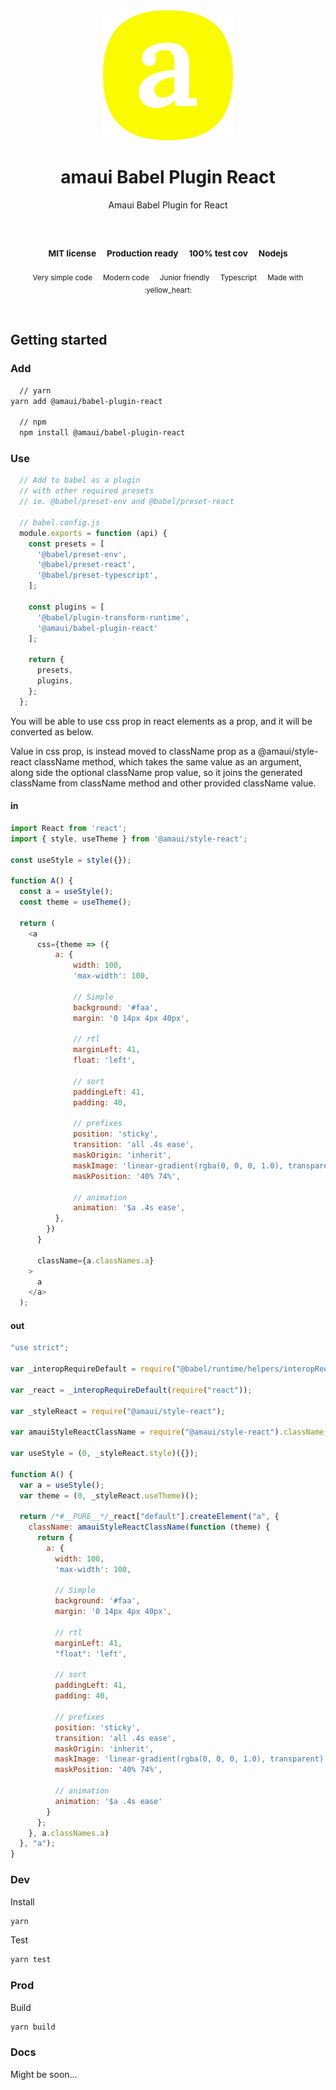 
</br>
</br>

<p align='center'>
  <a target='_blank' rel='noopener noreferrer' href='#'>
    <img src='../../utils/images/logo.svg' alt='amaui logo' />
  </a>
</p>

<h1 align='center'>amaui Babel Plugin React</h1>

<p align='center'>
  Amaui Babel Plugin for React
</p>

<br />

<h3 align='center'>
  <sub>MIT license&nbsp;&nbsp;&nbsp;&nbsp;</sub>
  <sub>Production ready&nbsp;&nbsp;&nbsp;&nbsp;</sub>
  <sub>100% test cov&nbsp;&nbsp;&nbsp;&nbsp;</sub>
  <sub>Nodejs</sub>
</h3>

<p align='center'>
    <sub>Very simple code&nbsp;&nbsp;&nbsp;&nbsp;</sub>
    <sub>Modern code&nbsp;&nbsp;&nbsp;&nbsp;</sub>
    <sub>Junior friendly&nbsp;&nbsp;&nbsp;&nbsp;</sub>
    <sub>Typescript&nbsp;&nbsp;&nbsp;&nbsp;</sub>
    <sub>Made with :yellow_heart:</sub>
</p>

<br />

## Getting started

### Add

```sh
  // yarn
yarn add @amaui/babel-plugin-react

  // npm
  npm install @amaui/babel-plugin-react
```

### Use

```javascript
  // Add to babel as a plugin
  // with other required presets
  // ie. @babel/preset-env and @babel/preset-react

  // babel.config.js
  module.exports = function (api) {
    const presets = [
      '@babel/preset-env',
      '@babel/preset-react',
      '@babel/preset-typescript',
    ];

    const plugins = [
      '@babel/plugin-transform-runtime',
      '@amaui/babel-plugin-react'
    ];

    return {
      presets,
      plugins,
    };
  };
```

You will be able to use css prop in react elements as a prop, and it will be converted as below.

Value in css prop, is instead moved to className prop as a @amaui/style-react className method, which takes the same value as an argument, along side the optional className prop value, so it joins the generated className from className method and other provided className value.

#### in

```javascript
import React from 'react';
import { style, useTheme } from '@amaui/style-react';

const useStyle = style({});

function A() {
  const a = useStyle();
  const theme = useTheme();

  return (
    <a
      css={theme => ({
          a: {
              width: 100,
              'max-width': 100,

              // Simple
              background: '#faa',
              margin: '0 14px 4px 40px',

              // rtl
              marginLeft: 41,
              float: 'left',

              // sort
              paddingLeft: 41,
              padding: 40,

              // prefixes
              position: 'sticky',
              transition: 'all .4s ease',
              maskOrigin: 'inherit',
              maskImage: 'linear-gradient(rgba(0, 0, 0, 1.0), transparent)',
              maskPosition: '40% 74%',

              // animation
              animation: '$a .4s ease',
          },
        })
      }

      className={a.classNames.a}
    >
      a
    </a>
  );
```

#### out

```javascript
"use strict";

var _interopRequireDefault = require("@babel/runtime/helpers/interopRequireDefault");

var _react = _interopRequireDefault(require("react"));

var _styleReact = require("@amaui/style-react");

var amauiStyleReactClassName = require("@amaui/style-react").className;

var useStyle = (0, _styleReact.style)({});

function A() {
  var a = useStyle();
  var theme = (0, _styleReact.useTheme)();

  return /*#__PURE__*/_react["default"].createElement("a", {
    className: amauiStyleReactClassName(function (theme) {
      return {
        a: {
          width: 100,
          'max-width': 100,

          // Simple
          background: '#faa',
          margin: '0 14px 4px 40px',

          // rtl
          marginLeft: 41,
          "float": 'left',

          // sort
          paddingLeft: 41,
          padding: 40,

          // prefixes
          position: 'sticky',
          transition: 'all .4s ease',
          maskOrigin: 'inherit',
          maskImage: 'linear-gradient(rgba(0, 0, 0, 1.0), transparent)',
          maskPosition: '40% 74%',

          // animation
          animation: '$a .4s ease'
        }
      };
    }, a.classNames.a)
  }, "a");
}
```

### Dev

Install

```sh
yarn
```

Test

```sh
yarn test
```

### Prod

Build

```sh
yarn build
```

### Docs

Might be soon...

